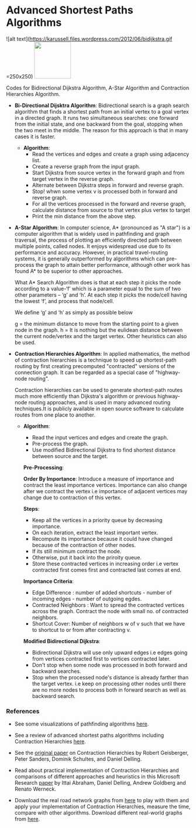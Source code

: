 # Advanced Shortest Paths Algorithms

![alt text](https://karussell.files.wordpress.com/2012/06/bidijkstra.gif =250x250)
<img src="https://karussell.files.wordpress.com/2012/06/bidijkstra.gif" width="100" height="100">

Codes for Bidirectional Dijkstra Algorithm, A-Star Algorithm and Contraction Hierarchies Algorithm. 

* **Bi-Directional Dijsktra Algorithm**: Bidirectional search is a graph search algorithm that finds a shortest path from an initial vertex to a goal vertex in a directed graph. It runs two simultaneous searches: one forward from the initial state, and one backward from the goal, stopping when the two meet in the middle. The reason for this approach is that in many cases it is faster.

  * **Algorithm**:
    * Read the vertices and edges and create a graph using adjacency list.
    * Create a reverse graph from the input graph.
    * Start Dijkstra from source vertex in the forward graph and from target vertex in the reverse graph.
    * Alternate between Dijkstra steps in forward and reverse graph.
    * Stop! whwn some vertex v is processed both in forward and reverse graph.
    * For all the vertices processed in the forward and reverse graph, calculate distance from source to that vertex plus vertex to target
    * Print the min distance from the above step.

* **A-Star Algorithm**: In computer science, A* (pronounced as "A star") is a computer algorithm that is widely used in pathfinding and graph traversal, the process of plotting an efficiently directed path between multiple points, called nodes. It enjoys widespread use due to its performance and accuracy. However, in practical travel-routing systems, it is generally outperformed by algorithms which can pre-process the graph to attain better performance, although other work has found A* to be superior to other approaches.

  What A* Search Algorithm does is that at each step it picks the node according to a value-‘f’ which is a parameter equal to the sum of     two other parameters – ‘g’ and ‘h’. At each step it picks the node/cell having the lowest ‘f’, and process that node/cell.

  We define ‘g’ and ‘h’ as simply as possible below

  g = the minimum distance to move from the starting point to a given node in the graph.
  h = It is nothing but the eulidean distance between the current node/vertex and the target vertex. Other heuristics can also be used.
  
* **Contraction Hierarchies Algorithm**:  In applied mathematics, the method of contraction hierarchies is a technique to speed up shortest-path routing by first creating precomputed "contracted" versions of the connection graph. It can be regarded as a special case of "highway-node routing".

  Contraction hierarchies can be used to generate shortest-path routes much more efficiently than Dijkstra's algorithm or previous           highway-node routing approaches, and is used in many advanced routing techniques.It is publicly available in open source software to       calculate routes from one place to another.
  
    * **Algorithm**:
      * Read the input vertices and edges and create the graph.
      * Pre-process the graph.
      * Use modified Bidirectional Dijkstra to find shortest distance between source and the target.
      
      **Pre-Processing**:
      
        **Order By Importance**: Introduce a measure of importance and contract the least importance vertices. Importance can also               change after we contract the vertex i.e importance of adjacent vertices may change due to contraction of this vertex.
      
      **Steps**:
        * Keep all the vertices in a priority queue by decreasing importance.
        * On each iteration, extract the least important vertex.
        * Recompute its importance because it could have changed because of the contraction of other nodes.
        * If its still minimum contract the node.
        * Otherwise, put it back into the priroity queue.
        * Store these contracted vertices in increasing order i.e vertex contracted first comes first and contracted last comes at end.
        
      **Importance Criteria**:
        * Edge Difference : number of added shortcuts - number of incoming edges - number of outgoing egdes.
        * Contracted Neighbors : Want to spread the contracted vertices across the graph. Contract the node with small no. of contracted           neighbors.
        * Shortcut Cover: Number of neighbors w of v such that we have to shortcut to or from after contracting v.
        
      **Modified Bidirectional Dijkstra**:
        * Bidirectional Dijkstra will use only upward edges i.e edges going from vertices contracted first to vertices contracted later.
        * Don't stop when some node was processed in both forward and backward searches.
        * Stop when the processed node's distance is already farther than the target vertex. i.e keep on processing other nodes until             there are no more nodes to process both in forward search as well as backward search.


### References
* See some visualizations of pathfinding algorithms [here](https://www.youtube.com/watch?v=DINCL5cd_w0).

* See a review of advanced shortest paths algorithms including Contraction Hierarchies [here](https://logic.pdmi.ras.ru/midas/sites/default/files/midas-werneck.pdf).

* See the [original paper](http://algo2.iti.kit.edu/schultes/hwy/contract.pdf) on Contraction Hierarchies by Robert Geisberger, Peter Sanders, Dominik Schultes, and Daniel Delling.

* Read about practical implementation of Contraction Hierarchies and comparisons of different approaches and heuristics in this Microsoft Research [paper](https://www.microsoft.com/en-us/research/wp-content/uploads/2010/12/HL-TR.pdf) by Ittai Abraham, Daniel Delling, Andrew Goldberg and Renato Werneck.

* Download the real road network graphs from [here](http://www.diag.uniroma1.it//challenge9/download.shtml) to play with them and apply your implementation of Contraction Hierarchies, measure the time, compare with other algorithms. Download different real-world graphs from [here](http://archive.dimacs.rutgers.edu/Challenges/).
